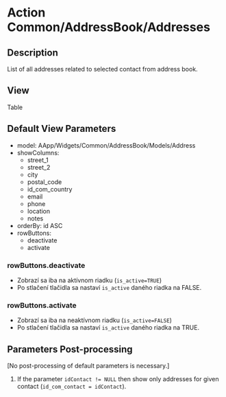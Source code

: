 # Action Common/AddressBook/Addresses

## Description

List of all addresses related to selected contact from address book.

## View

Table

## Default View Parameters

* model: AApp/Widgets/Common/AddressBook/Models/Address
* showColumns:
  * street_1
  * street_2
  * city
  * postal_code
  * id_com_country
  * email
  * phone
  * location
  * notes
* orderBy: id ASC
* rowButtons:
  * deactivate
  * activate

### rowButtons.deactivate
* Zobrazí sa iba na aktívnom riadku (`is_active=TRUE`)
* Po stlačení tlačidla sa nastaví `is_active` daného riadka na FALSE.

### rowButtons.activate
* Zobrazí sa iba na neaktívnom riadku (`is_active=FALSE`)
* Po stlačení tlačidla sa nastaví `is_active` daného riadka na TRUE.

## Parameters Post-processing

[No post-processing of default parameters is necessary.]

  1. If the parameter `idContact != NULL` then show only addresses for given contact (`id_com_contact = idContact`).
  